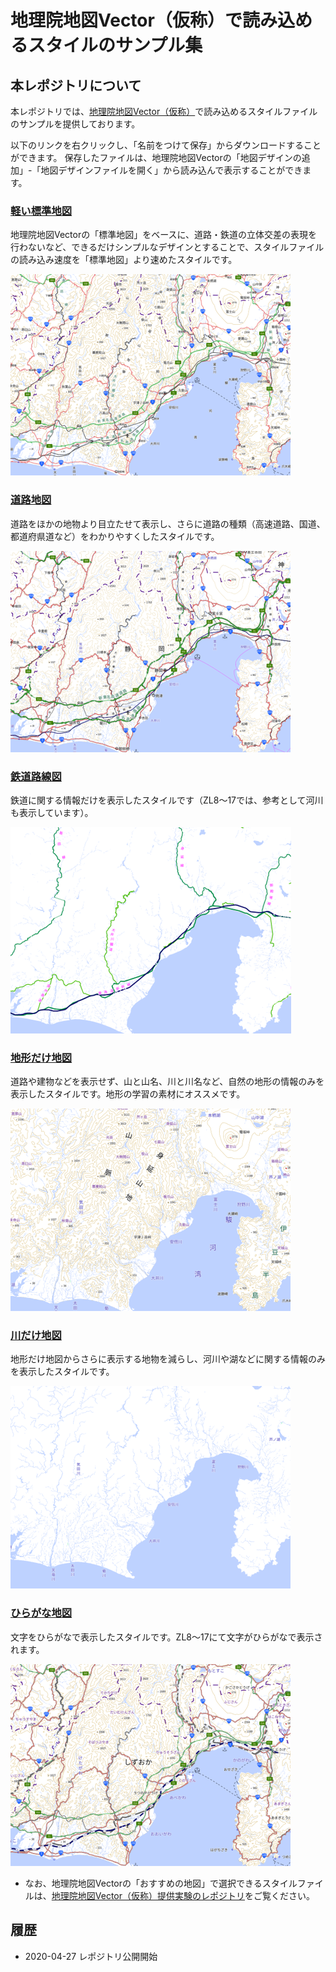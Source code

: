 # 地理院地図Vector（仮称）で読み込めるスタイルのサンプル集

## 本レポジトリについて
本レポジトリでは、[地理院地図Vector（仮称）]( https://maps.gsi.go.jp/vector/)で読み込めるスタイルファイルのサンプルを提供しております。

以下のリンクを右クリックし、「名前をつけて保存」からダウンロードすることができます。
保存したファイルは、地理院地図Vectorの「地図デザインの追加」-「地図デザインファイルを開く」から読み込んで表示することができます。


### [軽い標準地図](https://raw.githubusercontent.com/gsi-cyberjapan/gsimaps-vector-stylesamples/master/data/light.json?token=ACRBT4VZYVAODBAEGX4N4KC6U2GRM)
地理院地図Vectorの「標準地図」をベースに、道路・鉄道の立体交差の表現を行わないなど、できるだけシンプルなデザインとすることで、スタイルファイルの読み込み速度を「標準地図」より速めたスタイルです。

[![軽い標準地図](image/light.png)](https://github.com/gsi-cyberjapan/gsimaps-vector-stylesamples/index.html) 


### [道路地図](https://github.com/gsi-cyberjapan/gsimaps-vector-stylesamples/data/road.json)
道路をほかの地物より目立たせて表示し、さらに道路の種類（高速道路、国道、都道府県道など）をわかりやすくしたスタイルです。

[![道路地図](image/road.png)](https://github.com/gsi-cyberjapan/gsimaps-vector-stylesamples/index.html) 


### [鉄道路線図](https://github.com/gsi-cyberjapan/gsimaps-vector-stylesamples/data/railway.json)
鉄道に関する情報だけを表示したスタイルです（ZL8～17では、参考として河川も表示しています）。

[![鉄道路線図](image/railway.png)](https://github.com/gsi-cyberjapan/gsimaps-vector-stylesamples/index.html) 


### [地形だけ地図](https://github.com/gsi-cyberjapan/gsimaps-vector-stylesamples/data/land.json)
道路や建物などを表示せず、山と山名、川と川名など、自然の地形の情報のみを表示したスタイルです。地形の学習の素材にオススメです。

[![地形だけ地図](image/land.png)](https://github.com/gsi-cyberjapan/gsimaps-vector-stylesamples/index.html) 


### [川だけ地図](https://github.com/gsi-cyberjapan/gsimaps-vector-stylesamples/data/river.json)
地形だけ地図からさらに表示する地物を減らし、河川や湖などに関する情報のみを表示したスタイルです。

[![川だけ地図](image/river.png)](https://github.com/gsi-cyberjapan/gsimaps-vector-stylesamples/index.html) 


### [ひらがな地図](https://github.com/gsi-cyberjapan/gsimaps-vector-stylesamples/data/kana.json)
文字をひらがなで表示したスタイルです。ZL8～17にて文字がひらがなで表示されます。

[![ひらがな地図](image/kana.png)](https://github.com/gsi-cyberjapan/gsimaps-vector-stylesamples/index.html) 

- なお、地理院地図Vectorの「おすすめの地図」で選択できるスタイルファイルは、[地理院地図Vector（仮称）提供実験のレポジトリ](https://github.com/gsi-cyberjapan/gsimaps-vector-experiment/)をご覧ください。


## 履歴
- 2020-04-27 レポジトリ公開開始


